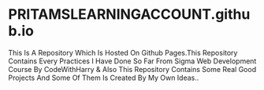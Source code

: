 # PRITAMSLEARNINGACCOUNT.github.io
This Is A Repository Which Is Hosted On Github Pages.This Repository Contains Every Practices I Have Done So Far From Sigma Web Development Course By CodeWithHarry &amp; Also This Repository Contains Some Real Good Projects And Some Of Them Is Created By My Own Ideas..
